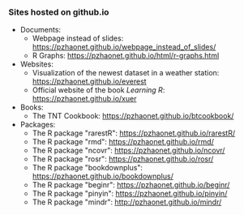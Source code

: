 ### Sites hosted on github.io

- Documents:
  - Webpage instead of slides: <https://pzhaonet.github.io/webpage_instead_of_slides/>
  - R Graphs: <https://pzhaonet.github.io/html/r-graphs.html>
- Websites:
  - Visualization of the newest dataset in a weather station: <https://pzhaonet.github.io/everest>
  - Official website of the book *Learning R*: <https://pzhaonet.github.io/xuer>
- Books:
  - The TNT Cookbook: <https://pzhaonet.github.io/btcookbook/>
- Packages:
  - The R package "rarestR": <https://pzhaonet.github.io/rarestR/>
  - The R package "rmd": <https://pzhaonet.github.io/rmd/>
  - The R package "ncovr": <https://pzhaonet.github.io/ncovr/>
  - The R package "rosr": <https://pzhaonet.github.io/rosr/>
  - The R package "bookdownplus": <https://pzhaonet.github.io/bookdownplus/>
  - The R package "beginr": <https://pzhaonet.github.io/beginr/>
  - The R package "pinyin": <https://pzhaonet.github.io/pinyin/>
  - The R package "mindr": <http://pzhaonet.github.io/mindr/>
